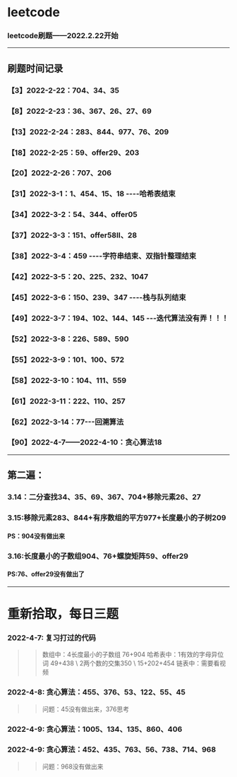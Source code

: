 # leetcode



### leetcode刷题——2022.2.22开始

---

## 刷题时间记录
### 【3】2022-2-22：704、34、35
### 【8】2022-2-23：36、367、26、27、69
### 【13】2022-2-24：283、844、977、76、209
### 【18】2022-2-25：59、offer29、203
### 【20】2022-2-26：707、206
### 【31】2022-3-1：1、454、15、18 ----哈希表结束
### 【34】2022-3-2：54、344、offer05
### 【37】2022-3-3：151、offer58II、28
### 【38】2022-3-4：459 ----字符串结束、双指针整理结束
### 【42】2022-3-5：20、225、232、1047
### 【45】2022-3-6：150、239、347 ----栈与队列结束
### 【49】2022-3-7：194、102、144、145  ---迭代算法没有弄！！！
### 【52】2022-3-8：226、589、590
### 【55】2022-3-9：101、100、572
### 【58】2022-3-10：104、111、559
### 【61】2022-3-11：222、110、257
### 【62】2022-3-14：77---回溯算法  
### 【90】2022-4-7——2022-4-10：贪心算法18  

---

## 第二遍：
### 3.14：二分查找34、35、69、367、704+移除元素26、27
### 3.15:移除元素283、844+有序数组的平方977+长度最小的子树209
#### PS：904没有做出来
### 3.16:长度最小的子数组904、76+螺旋矩阵59、offer29
#### PS:76、offer29没有做出了

------
# 重新拾取，每日三题
### 2022-4-7: 复习打过的代码
>> 数组中：4长度最小的子数组 76+904
>> 哈希表中：1有效的字母异位词 49+438 \ 2两个数的交集350 \ 15+202+454
>> 链表中：需要看视频
>> 
### 2022-4-8: 贪心算法：455、376、53、122、55、45
>> 问题：45没有做出来，376思考
### 2022-4-9: 贪心算法：1005、134、135、860、406
### 2022-4-9: 贪心算法：452、435、763、56、738、714、968
>> 问题：968没有做出来